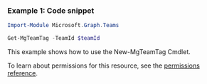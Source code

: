 ### Example 1: Code snippet

```powershellImport-Module Microsoft.Graph.Teams

Get-MgTeamTag -TeamId $teamId
```
This example shows how to use the New-MgTeamTag Cmdlet.
To learn about permissions for this resource, see the [permissions reference](/graph/permissions-reference).

